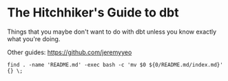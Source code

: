 ---
---

# The Hitchhiker's Guide to dbt

Things that you maybe don't want to do with dbt unless you know exactly what you're doing.

Other guides: https://github.com/jeremyyeo

```
find . -name 'README.md' -exec bash -c 'mv $0 ${0/README.md/index.md}' {} \; 
```